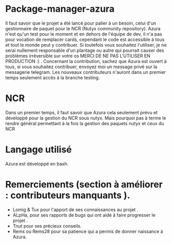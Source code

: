 # Package-manager-azura
Il faut savoir que le projet a été lancé pour palier à un besoin, celui d'un gestionnaire de paquet pour le NCR (Nutyx community repository).
Azura n'est qu'un test pour le moment et en dehors de l'équipe de dev, il n'a pas pour vocation de remplacer cards, cependant le code est accessible à tous et tout le monde peut y contribuer.
Si toutefois vous souhaitez l'utiliser, je ne serai nullement responsable d'un plantage ou autre qui pourrait causer des problèmes irréversible sur votre os MERCI DE NE PAS L'UTILISER EN PRODUCTION :) .
Concernant la contribution, sachez que Azura est ouvert à tous, si vous souhaitez contribuer, envoyez moi un message privé sur la messagerie telegram.
Les nouveaux contributeurs n'auront dans un premier temps seulement accès à la branche testing.

# NCR
Dans un premier temps, il faut savoir que Azura cela seulement prévu et développé pour la gestion du NCR sous nutyx.
Mais pourquoi pas à terme le rendre général permettant à la fois la gestion des paquets nutyx et ceux du NCR 

# Langage utilisé
Azura est développé en bash.

# Remerciements (section à améliorer : contributeurs manquants ).

- Lomig & Tux pour l'apport de ses connaissances au projet .
- ALpHa, pour ses rapports de bugs qui ont aidé à faire progresser le projet .
- Tnut pour ses précieux conseils.
- Rems ou Rems28 pour sa patience qui a permis de donner naissance à Azura. 

